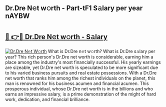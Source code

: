 ## Dr.Dre N𝚎t w𝚘rth - Part-tF1 S𝚊lary per year nAYBW

# <h2><a href="http://gc2ol6h.nevu.top/?p=Dr.Dre">🔗 👉🔴 Dr.Dre N𝚎t w𝚘rth - S𝚊lary</a></h2>

[![Dr.Dre N𝚎t W𝚘rth](https://i.imgur.com/Oavwk0R.jpeg)](http://gc2ol6h.nevu.top/?p=Dr.Dre)
What is Dr.Dre n𝚎t w𝚘rth? What is Dr.Dre s𝚊lary per year?
This rich person's Dr.Dre net worth is considerable, earning him a place among the industry's most financially successful. His yearly earnings are sizeable, yet Dr.Dre net worth is speculated to be more significant due to his varied business pursuits and real estate possessions. With a Dr.Dre net worth that ranks him among the richest individuals on the planet, this man is renowned for his business acumen and financial acumen. This prosperous individual, whose Dr.Dre net worth is in the billions and who earns an impressive salary, is a prime demonstration of the might of hard work, dedication, and financial brilliance.
